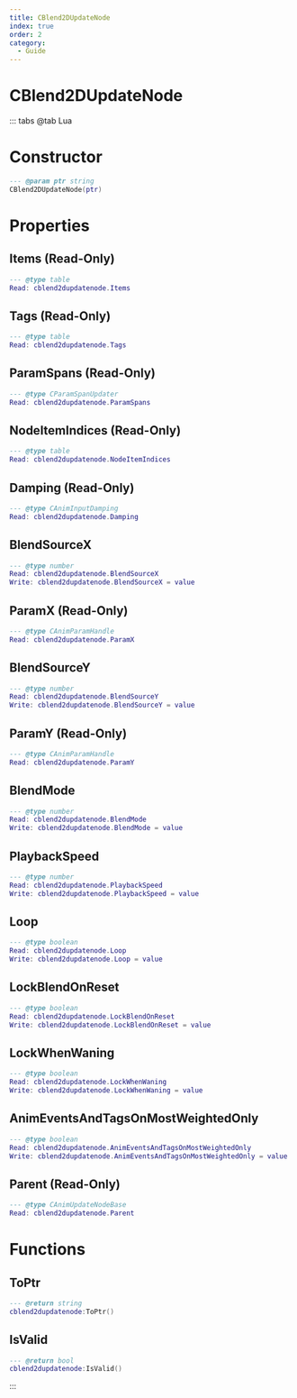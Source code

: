 ```yaml
---
title: CBlend2DUpdateNode
index: true
order: 2
category:
  - Guide
---
```


# CBlend2DUpdateNode

::: tabs
@tab Lua
# Constructor
```lua
--- @param ptr string
CBlend2DUpdateNode(ptr)
```
# Properties
## Items (Read-Only)
```lua
--- @type table
Read: cblend2dupdatenode.Items
```
## Tags (Read-Only)
```lua
--- @type table
Read: cblend2dupdatenode.Tags
```
## ParamSpans (Read-Only)
```lua
--- @type CParamSpanUpdater
Read: cblend2dupdatenode.ParamSpans
```
## NodeItemIndices (Read-Only)
```lua
--- @type table
Read: cblend2dupdatenode.NodeItemIndices
```
## Damping (Read-Only)
```lua
--- @type CAnimInputDamping
Read: cblend2dupdatenode.Damping
```
## BlendSourceX 
```lua
--- @type number
Read: cblend2dupdatenode.BlendSourceX
Write: cblend2dupdatenode.BlendSourceX = value
```
## ParamX (Read-Only)
```lua
--- @type CAnimParamHandle
Read: cblend2dupdatenode.ParamX
```
## BlendSourceY 
```lua
--- @type number
Read: cblend2dupdatenode.BlendSourceY
Write: cblend2dupdatenode.BlendSourceY = value
```
## ParamY (Read-Only)
```lua
--- @type CAnimParamHandle
Read: cblend2dupdatenode.ParamY
```
## BlendMode 
```lua
--- @type number
Read: cblend2dupdatenode.BlendMode
Write: cblend2dupdatenode.BlendMode = value
```
## PlaybackSpeed 
```lua
--- @type number
Read: cblend2dupdatenode.PlaybackSpeed
Write: cblend2dupdatenode.PlaybackSpeed = value
```
## Loop 
```lua
--- @type boolean
Read: cblend2dupdatenode.Loop
Write: cblend2dupdatenode.Loop = value
```
## LockBlendOnReset 
```lua
--- @type boolean
Read: cblend2dupdatenode.LockBlendOnReset
Write: cblend2dupdatenode.LockBlendOnReset = value
```
## LockWhenWaning 
```lua
--- @type boolean
Read: cblend2dupdatenode.LockWhenWaning
Write: cblend2dupdatenode.LockWhenWaning = value
```
## AnimEventsAndTagsOnMostWeightedOnly 
```lua
--- @type boolean
Read: cblend2dupdatenode.AnimEventsAndTagsOnMostWeightedOnly
Write: cblend2dupdatenode.AnimEventsAndTagsOnMostWeightedOnly = value
```
## Parent (Read-Only)
```lua
--- @type CAnimUpdateNodeBase
Read: cblend2dupdatenode.Parent
```
# Functions
## ToPtr
```lua
--- @return string
cblend2dupdatenode:ToPtr()
```
## IsValid
```lua
--- @return bool
cblend2dupdatenode:IsValid()
```

:::
